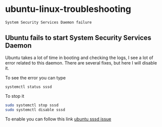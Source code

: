 # ubuntu-linux-troubleshooting

```bash
System Security Services Daemon failure
```
## Ubuntu fails to start System Security Services Daemon
Ubuntu takes a lot of time in booting and checking the logs, I see a lot of error related to this daemon. There are several fixes, but here I will disable it.

To see the error you can type
```
systemctl status sssd
```
To stop it

```bash
sudo systemctl stop sssd
sudo systemctl disable sssd
```

To enable you can follow this link
[ubuntu sssd issue](https://askubuntu.com/questions/1288626/ubuntu-20-10-sssd-system-security-services-daemon-failure)

